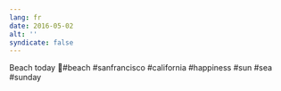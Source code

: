 ```yaml
---
lang: fr
date: 2016-05-02
alt: ''
syndicate: false
---
```


Beach today 🐬#beach #sanfrancisco #california #happiness #sun #sea #sunday
